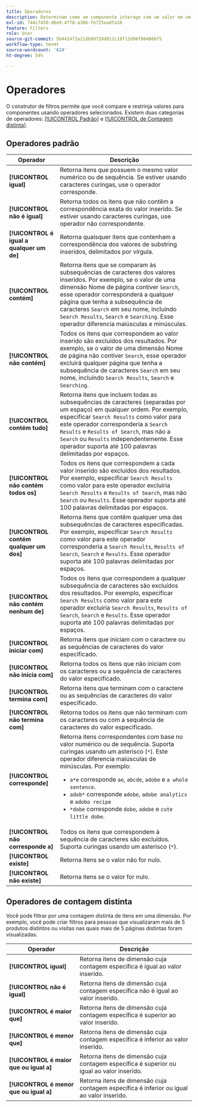 ```yaml
---
title: Operadores
description: Determinam como um componente interage com um valor em um filtro.
exl-id: 744c7450-d6e9-4f78-a306-fe725ea0fa18
feature: Filters
role: User
source-git-commit: 5b441472a21db99728d012c19f12d98f984086f5
workflow-type: tm+mt
source-wordcount: '624'
ht-degree: 54%

---
```


# Operadores

O construtor de filtros permite que você compare e restrinja valores para componentes usando operadores selecionados. Existem duas categorias de operadores: [[!UICONTROL Padrão]](#standard-operators) e [[!UICONTROL de Contagem distinta]](#distinct-count-operators).

## Operadores padrão

| Operador | Descrição |
| --- | --- |
| **[!UICONTROL igual]** | Retorna itens que possuem o mesmo valor numérico ou de sequência. Se estiver usando caracteres curingas, use o operador corresponde. |
| **[!UICONTROL não é igual]** | Retorna todos os itens que não contêm a correspondência exata do valor inserido.  Se estiver usando caracteres curingas, use operador não correspondente. |
| **[!UICONTROL é igual a qualquer um de]** | Retorna quaisquer itens que contenham a correspondência dos valores de substring inseridos, delimitados por vírgula. |
| **[!UICONTROL contém]** | Retorna itens que se comparam às subsequências de caracteres dos valores inseridos. Por exemplo, se o valor de uma dimensão Nome de página contiver `Search`, esse operador corresponderá a qualquer página que tenha a subsequência de caracteres `Search` em seu nome, incluindo `Search Results`, `Search` e `Searching`. Esse operador diferencia maiúsculas e minúsculas. |
| **[!UICONTROL não contém]** | Todos os itens que correspondem ao valor inserido são excluídos dos resultados. Por exemplo, se o valor de uma dimensão Nome de página não contiver `Search`, esse operador excluirá qualquer página que tenha a subsequência de caracteres `Search` em seu nome, incluindo `Search Results`, `Search` e `Searching`. |
| **[!UICONTROL contém tudo]** | Retorna itens que incluem todas as subsequências de caracteres (separadas por um espaço) em qualquer ordem. Por exemplo, especificar `Search Results` como valor para este operador corresponderia a `Search Results` e `Results of Search`, mas não a `Search` ou `Results` independentemente. Esse operador suporta até 100 palavras delimitadas por espaços. |
| **[!UICONTROL não contém todos os]** | Todos os itens que correspondem a cada valor inserido são excluídos dos resultados. Por exemplo, especificar `Search Results` como valor para este operador excluiria `Search Results` e `Results of Search`, mas não `Search` ou `Results`. Esse operador suporta até 100 palavras delimitadas por espaços. |
| **[!UICONTROL contém qualquer um dos]** | Retorna itens que contêm qualquer uma das subsequências de caracteres especificadas. Por exemplo, especificar `Search Results` como valor para este operador corresponderia a `Search Results`, `Results of Search`, `Search` e `Results`. Esse operador suporta até 100 palavras delimitadas por espaços. |
| **[!UICONTROL não contém nenhum de]** | Todos os itens que correspondem a qualquer subsequência de caracteres são excluídos dos resultados. Por exemplo, especificar `Search Results` como valor para este operador excluiria `Search Results`, `Results of Search`, `Search` e `Results`. Esse operador suporta até 100 palavras delimitadas por espaços. |
| **[!UICONTROL iniciar com]** | Retorna itens que iniciam com o caractere ou as sequências de caracteres do valor especificado. |
| **[!UICONTROL não inicia com]** | Retorna todos os itens que não iniciam com os caracteres ou a sequência de caracteres do valor especificado. |
| **[!UICONTROL termina com]** | Retorna itens que terminam com o caractere ou as sequências de caracteres do valor especificado. |
| **[!UICONTROL não termina com]** | Retorna todos os itens que não terminam com os caracteres ou com a sequência de caracteres do valor especificado. |
| **[!UICONTROL corresponde]** | Retorna itens correspondentes com base no valor numérico ou de sequência. Suporta curingas usando um asterisco (`*`). Este operador diferencia maiúsculas de minúsculas. Por exemplo:<ul><li>`a*e` corresponde `ae`, `abcde`, `adobe` e `a whole sentence`.</li><li>`adob*` corresponde `adobe`, `adobe analytics` e `adobo recipe`</li><li>`*dobe` corresponde `dobe`, `adobe` e `cute little dobe`.</li></ul> |
| **[!UICONTROL não corresponde a]** | Todos os itens que correspondem à sequência de caracteres são excluídos. Suporta curingas usando um asterisco (`*`). |
| **[!UICONTROL existe]** | Retorna itens se o valor não for nulo. |
| **[!UICONTROL não existe]** | Retorna itens se o valor for nulo. |

## Operadores de contagem distinta

Você pode filtrar por uma contagem distinta de itens em uma dimensão. Por exemplo, você pode criar filtros para pessoas que visualizaram mais de 5 produtos distintos ou visitas nas quais mais de 5 páginas distintas foram visualizadas.

| Operador | Descrição |
| --- | --- |
| **[!UICONTROL igual]** | Retorna itens de dimensão cuja contagem específica é igual ao valor inserido. |
| **[!UICONTROL não é igual]** | Retorna itens de dimensão cuja contagem específica não é igual ao valor inserido. |
| **[!UICONTROL é maior que]** | Retorna itens de dimensão cuja contagem específica é superior ao valor inserido. |
| **[!UICONTROL é menor que]** | Retorna itens de dimensão cuja contagem específica é inferior ao valor inserido. |
| **[!UICONTROL é maior que ou igual a]** | Retorna itens de dimensão cuja contagem específica é superior ou igual ao valor inserido. |
| **[!UICONTROL é menor que ou igual a]** | Retorna itens de dimensão cuja contagem específica é inferior ou igual ao valor inserido. |
